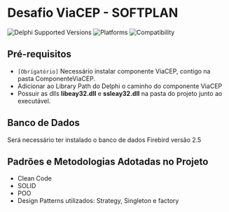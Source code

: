 # Desafio ViaCEP - SOFTPLAN
![Delphi Supported Versions](https://img.shields.io/badge/Delphi%20Supported%20Versions-XE%20and%20ever-blue.svg)
![Platforms](https://img.shields.io/badge/Platforms-Win32%20and%20Win64-red.svg)
![Compatibility](https://img.shields.io/badge/Compatibility-VCL,%20Firemonkey%20DataSnap%20and%20uniGUI-brightgreen.svg)

## Pré-requisitos
 * `[Obrigatório]` Necessário instalar componente ViaCEP, contigo na pasta ComponenteViaCEP.
 * Adicionar ao Library Path do Delphi o caminho do componente ViaCEP
 * Possuir as dlls **libeay32.dll** e **ssleay32.dll** na pasta do projeto junto ao executável.
 

## Banco de Dados
Será necessário ter instalado o banco de dados Firebird versão 2.5


## Padrões e Metodologias Adotadas no Projeto
 * Clean Code
 * SOLID
 * POO
 * Design Patterns utilizados: Strategy, Singleton e factory
 

